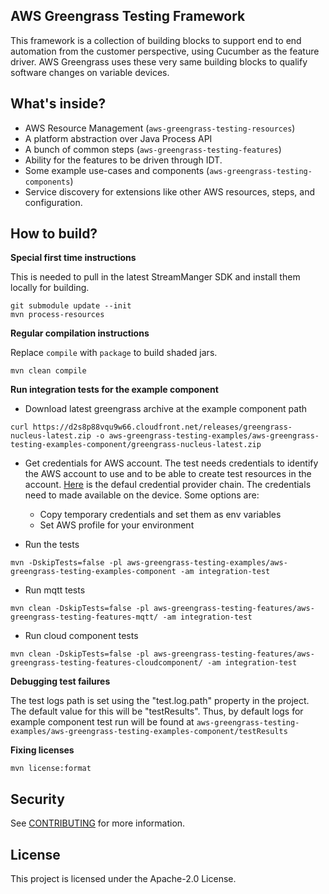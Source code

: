 ## AWS Greengrass Testing Framework

This framework is a collection of building blocks
to support end to end automation from the customer
perspective, using Cucumber as the feature driver. AWS Greengrass uses these very same building
blocks to qualify software changes on variable devices.

## What's inside?

- AWS Resource Management (`aws-greengrass-testing-resources`)
- A platform abstraction over Java Process API
- A bunch of common steps (`aws-greengrass-testing-features`)
- Ability for the features to be driven through IDT.
- Some example use-cases and components (`aws-greengrass-testing-components`)
- Service discovery for extensions like other AWS resources, steps, and configuration.

## How to build?

__Special first time instructions__

This is needed to pull in the latest StreamManger SDK and install them locally for building.

```
git submodule update --init
mvn process-resources
```

__Regular compilation instructions__

Replace `compile` with `package` to build shaded jars.

```
mvn clean compile
```

__Run integration tests for the example component__

- Download latest greengrass archive at the example component path
```
curl https://d2s8p88vqu9w66.cloudfront.net/releases/greengrass-nucleus-latest.zip -o aws-greengrass-testing-examples/aws-greengrass-testing-examples-component/greengrass-nucleus-latest.zip
```

- Get credentials for AWS account. The test needs credentials to identify the AWS account to use and to be able to create
  test resources in the account. [Here](https://docs.aws.amazon.com/sdk-for-java/v1/developer-guide/credentials.html#credentials-default) 
  is the defaul credential provider chain. The credentials need to made available on the device. Some options are:
  - Copy temporary credentials and set them as env variables
  - Set AWS profile for your environment

- Run the tests
```
mvn -DskipTests=false -pl aws-greengrass-testing-examples/aws-greengrass-testing-examples-component -am integration-test
```

- Run mqtt tests
```
mvn clean -DskipTests=false -pl aws-greengrass-testing-features/aws-greengrass-testing-features-mqtt/ -am integration-test
```

- Run cloud component tests
```
mvn clean -DskipTests=false -pl aws-greengrass-testing-features/aws-greengrass-testing-features-cloudcomponent/ -am integration-test
```

__Debugging test failures__

The test logs path is set using the "test.log.path" property in the project. The default value for this will be
"testResults". Thus, by default logs for example component test run will be found at `aws-greengrass-testing-examples/aws-greengrass-testing-examples-component/testResults`

__Fixing licenses__

```
mvn license:format
```


## Security

See [CONTRIBUTING](CONTRIBUTING.md#security-issue-notifications) for more information.

## License

This project is licensed under the Apache-2.0 License.

